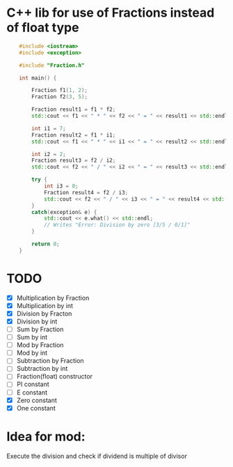 # C++ lib for use of Fractions instead of float type

```cpp
	#include <iostream>
	#include <exception>

	#include "Fraction.h"

	int main() {

		Fraction f1(1, 2);
		Fraction f2(3, 5);

		Fraction result1 = f1 * f2;
		std::cout << f1 << " * " << f2 << " = " << result1 << std::endl;

		int i1 = 7;
		Fraction result2 = f1 * i1;
		std::cout << f1 << " * " << i1 << " = " << result2 << std::endl;

		int i2 = 2;
		Fraction result3 = f2 / i2;
		std::cout << f2 << " / " << i2 << " = " << result3 << std::endl;

		try {
			int i3 = 0;
			Fraction result4 = f2 / i3;
			std::cout << f2 << " / " << i3 << " = " << result4 << std::endl;
		}
		catch(exception& e) {
			std::cout << e.what() << std::endl;
			// Writes "Error: Division by zero [3/5 / 0/1]"
		}

		return 0;
	}
```

# TODO

* [x] Multiplication by Fraction
* [x] Multiplication by int
* [x] Division by Fracton
* [x] Division by int
* [ ] Sum by Fraction
* [ ] Sum by int
* [ ] Mod by Fraction
* [ ] Mod by int
* [ ] Subtraction by Fraction
* [ ] Subtraction by int
* [ ] Fraction(float) constructor
* [ ] PI constant
* [ ] E constant
* [x] Zero constant
* [x] One constant

# Idea for mod:

Execute the division and check if dividend
is multiple of divisor